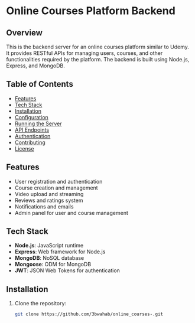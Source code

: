 # Online Courses Platform Backend

## Overview

This is the backend server for an online courses platform similar to Udemy. It provides RESTful APIs for managing users, courses, and other functionalities required by the platform. The backend is built using Node.js, Express, and MongoDB.

## Table of Contents

- [Features](#features)
- [Tech Stack](#tech-stack)
- [Installation](#installation)
- [Configuration](#configuration)
- [Running the Server](#running-the-server)
- [API Endpoints](#api-endpoints)
- [Authentication](#authentication)
- [Contributing](#contributing)
- [License](#license)

## Features

- User registration and authentication
- Course creation and management
- Video upload and streaming
- Reviews and ratings system
- Notifications and emails
- Admin panel for user and course management

## Tech Stack

- **Node.js**: JavaScript runtime
- **Express**: Web framework for Node.js
- **MongoDB**: NoSQL database
- **Mongoose**: ODM for MongoDB
- **JWT**: JSON Web Tokens for authentication


## Installation

1. Clone the repository:
   ```sh
   git clone https://github.com/3bwahab/online_courses-.git
   
